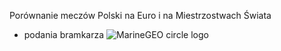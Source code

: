 Porównanie meczów Polski na Euro i na Miestrzostwach Świata


- podania bramkarza
![MarineGEO circle logo](/assets/img/MarineGEO_logo.png "MarineGEO logo")